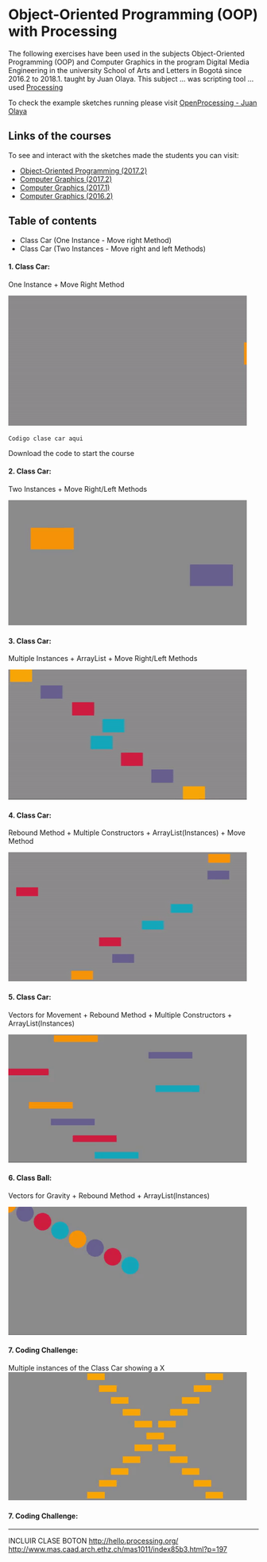 # Object-Oriented Programming (OOP) with Processing

The following exercises have been used in the subjects Object-Oriented Programming (OOP) and Computer Graphics in the program Digital Media Engineering in the university School of Arts and Letters in Bogotá since 2016.2 to 2018.1. taught by Juan Olaya. This subject ... was scripting tool ... used [Processing](https://processing.org/)

To check the example sketches running please visit [OpenProcessing - Juan Olaya](https://www.openprocessing.org/user/65585/)

## Links of the courses
To see and interact with the sketches made the students you can visit:
- [Object-Oriented Programming (2017.2)](https://www.openprocessing.org/class/56631/)
- [Computer Graphics (2017.2)](https://www.openprocessing.org/class/56656/)
- [Computer Graphics (2017.1)](https://www.openprocessing.org/class/56330/)
- [Computer Graphics (2016.2)](https://www.openprocessing.org/class/55669)


## Table of contents
- Class Car (One Instance - Move right Method)
- Class Car (Two Instances - Move right and left Methods)


#### 1. Class Car: 
One Instance + Move Right Method

![](Sketches/Gif/Exercise1.gif)

```
Codigo clase car aqui
```
Download the code to start the course

#### 2. Class Car: 
Two Instances + Move Right/Left Methods

![](Sketches/Gif/Exercise2.gif)

#### 3. Class Car: 
Multiple Instances + ArrayList + Move Right/Left Methods

![](Sketches/Gif/Exercise3.gif)

#### 4. Class Car: 
Rebound Method + Multiple Constructors + ArrayList(Instances) + Move Method

![](Sketches/Gif/Exercise4.gif)

#### 5. Class Car: 
Vectors for Movement + Rebound Method + Multiple Constructors + ArrayList(Instances)

![](Sketches/Gif/Exercise5.gif)

#### 6. Class Ball: 
Vectors for Gravity + Rebound Method + ArrayList(Instances)

![](Sketches/Gif/Exercise6.gif)

#### 7. Coding Challenge: 
Multiple instances of the Class Car showing a X
![](Sketches/Gif/CodingChallenge1.gif)

#### 7. Coding Challenge: 




****************
INCLUIR CLASE BOTON
http://hello.processing.org/
http://www.mas.caad.arch.ethz.ch/mas1011/index85b3.html?p=197
